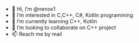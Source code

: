- 👋 Hi, I’m @nenox1
- 👀 I’m interested in C,C++, C#, Kotlin programming
- 🌱 I’m currently learning C++, Kotlin
- 💞️ I’m looking to collaborate on C++ project
- 📫 Reach me by mail

<!---
nenox1/nenox1 is a ✨ special ✨ repository because its `README.md` (this file) appears on your GitHub profile.
You can click the Preview link to take a look at your changes.
--->
